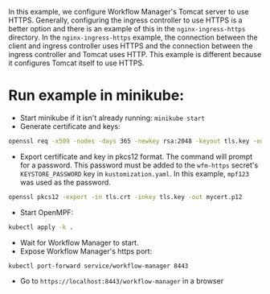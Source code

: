 In this example, we configure Workflow Manager's Tomcat server to use HTTPS. 
Generally, configuring the ingress controller to use HTTPS is a better option 
and there is an example of this in the `nginx-ingress-https` directory. 
In the `nginx-ingress-https` example, the connection between the client and 
ingress controller uses HTTPS and the connection between the ingress controller
and Tomcat uses HTTP. This example is different because it configures Tomcat
itself to use HTTPS.


Run example in minikube:
=========================
- Start minikube if it isn't already running: `minikube start`
- Generate certificate and keys:
```bash
openssl req -x509 -nodes -days 365 -newkey rsa:2048 -keyout tls.key -out tls.crt -subj "/CN=*.mpf.local/O=*.mpf.local"
```
- Export certificate and key in pkcs12 format. The command will prompt for a 
  password. This password must be added to the `wfm-https` secret's 
  `KEYSTORE_PASSWORD` key in `kustomization.yaml`. In this example, `mpf123`
  was used as the password.
```bash
openssl pkcs12 -export -in tls.crt -inkey tls.key -out mycert.p12
```
- Start OpenMPF: 
```bash
kubectl apply -k .
```
- Wait for Workflow Manager to start.
- Expose Workflow Manager's https port: 
```bash
kubectl port-forward service/workflow-manager 8443
```
- Go to `https://localhost:8443/workflow-manager` in a browser
